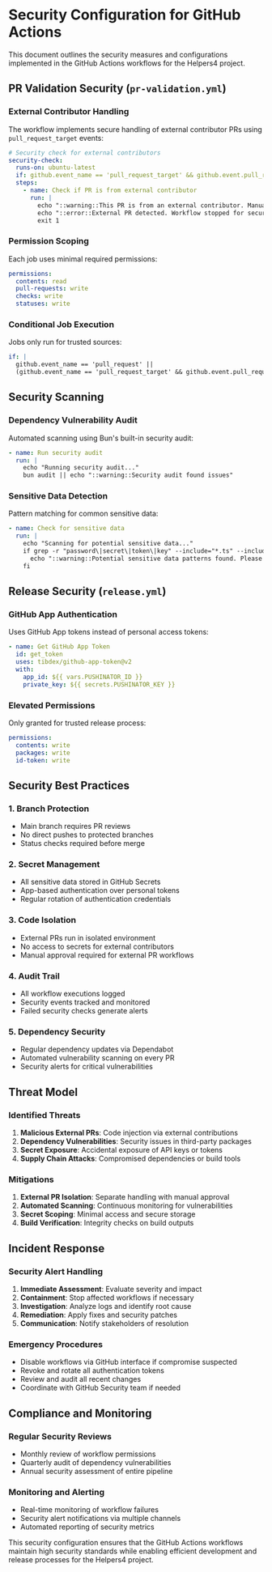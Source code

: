 # Security Configuration for GitHub Actions

This document outlines the security measures and configurations implemented in the GitHub Actions workflows for the Helpers4 project.

## PR Validation Security (`pr-validation.yml`)

### External Contributor Handling
The workflow implements secure handling of external contributor PRs using `pull_request_target` events:

```yaml
# Security check for external contributors
security-check:
  runs-on: ubuntu-latest
  if: github.event_name == 'pull_request_target' && github.event.pull_request.head.repo.full_name != github.repository
  steps:
    - name: Check if PR is from external contributor
      run: |
        echo "::warning::This PR is from an external contributor. Manual review required before running CI."
        echo "::error::External PR detected. Workflow stopped for security."
        exit 1
```

### Permission Scoping
Each job uses minimal required permissions:

```yaml
permissions:
  contents: read
  pull-requests: write
  checks: write
  statuses: write
```

### Conditional Job Execution
Jobs only run for trusted sources:

```yaml
if: |
  github.event_name == 'pull_request' || 
  (github.event_name == 'pull_request_target' && github.event.pull_request.head.repo.full_name == github.repository)
```

## Security Scanning

### Dependency Vulnerability Audit
Automated scanning using Bun's built-in security audit:

```yaml
- name: Run security audit
  run: |
    echo "Running security audit..."
    bun audit || echo "::warning::Security audit found issues"
```

### Sensitive Data Detection
Pattern matching for common sensitive data:

```yaml
- name: Check for sensitive data
  run: |
    echo "Scanning for potential sensitive data..."
    if grep -r "password\|secret\|token\|key" --include="*.ts" --include="*.js" --include="*.json" helpers/ || true; then
      echo "::warning::Potential sensitive data patterns found. Please review."
    fi
```

## Release Security (`release.yml`)

### GitHub App Authentication
Uses GitHub App tokens instead of personal access tokens:

```yaml
- name: Get GitHub App Token
  id: get_token
  uses: tibdex/github-app-token@v2
  with:
    app_id: ${{ vars.PUSHINATOR_ID }}
    private_key: ${{ secrets.PUSHINATOR_KEY }}
```

### Elevated Permissions
Only granted for trusted release process:

```yaml
permissions:
  contents: write
  packages: write
  id-token: write
```

## Security Best Practices

### 1. Branch Protection
- Main branch requires PR reviews
- No direct pushes to protected branches
- Status checks required before merge

### 2. Secret Management
- All sensitive data stored in GitHub Secrets
- App-based authentication over personal tokens
- Regular rotation of authentication credentials

### 3. Code Isolation
- External PRs run in isolated environment
- No access to secrets for external contributors
- Manual approval required for external PR workflows

### 4. Audit Trail
- All workflow executions logged
- Security events tracked and monitored
- Failed security checks generate alerts

### 5. Dependency Security
- Regular dependency updates via Dependabot
- Automated vulnerability scanning on every PR
- Security alerts for critical vulnerabilities

## Threat Model

### Identified Threats
1. **Malicious External PRs**: Code injection via external contributions
2. **Dependency Vulnerabilities**: Security issues in third-party packages
3. **Secret Exposure**: Accidental exposure of API keys or tokens
4. **Supply Chain Attacks**: Compromised dependencies or build tools

### Mitigations
1. **External PR Isolation**: Separate handling with manual approval
2. **Automated Scanning**: Continuous monitoring for vulnerabilities
3. **Secret Scoping**: Minimal access and secure storage
4. **Build Verification**: Integrity checks on build outputs

## Incident Response

### Security Alert Handling
1. **Immediate Assessment**: Evaluate severity and impact
2. **Containment**: Stop affected workflows if necessary
3. **Investigation**: Analyze logs and identify root cause
4. **Remediation**: Apply fixes and security patches
5. **Communication**: Notify stakeholders of resolution

### Emergency Procedures
- Disable workflows via GitHub interface if compromise suspected
- Revoke and rotate all authentication tokens
- Review and audit all recent changes
- Coordinate with GitHub Security team if needed

## Compliance and Monitoring

### Regular Security Reviews
- Monthly review of workflow permissions
- Quarterly audit of dependency vulnerabilities
- Annual security assessment of entire pipeline

### Monitoring and Alerting
- Real-time monitoring of workflow failures
- Security alert notifications via multiple channels
- Automated reporting of security metrics

This security configuration ensures that the GitHub Actions workflows maintain high security standards while enabling efficient development and release processes for the Helpers4 project.
